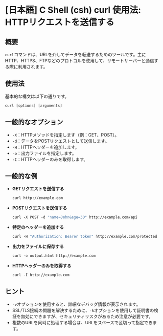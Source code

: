 # [日本語] C Shell (csh) curl 使用法: HTTPリクエストを送信する

## 概要
`curl`コマンドは、URLを介してデータを転送するためのツールです。主にHTTP、HTTPS、FTPなどのプロトコルを使用して、リモートサーバーと通信する際に利用されます。

## 使用法
基本的な構文は以下の通りです。

```csh
curl [options] [arguments]
```

## 一般的なオプション
- `-X`：HTTPメソッドを指定します（例：GET、POST）。
- `-d`：データをPOSTリクエストとして送信します。
- `-H`：HTTPヘッダーを追加します。
- `-o`：出力ファイルを指定します。
- `-I`：HTTPヘッダーのみを取得します。

## 一般的な例
- **GETリクエストを送信する**
  ```csh
  curl http://example.com
  ```

- **POSTリクエストを送信する**
  ```csh
  curl -X POST -d "name=John&age=30" http://example.com/api
  ```

- **特定のヘッダーを追加する**
  ```csh
  curl -H "Authorization: Bearer token" http://example.com/protected
  ```

- **出力をファイルに保存する**
  ```csh
  curl -o output.html http://example.com
  ```

- **HTTPヘッダーのみを取得する**
  ```csh
  curl -I http://example.com
  ```

## ヒント
- `-v`オプションを使用すると、詳細なデバッグ情報が表示されます。
- SSL/TLS接続の問題を解決するために、`-k`オプションを使用して証明書の検証を無効にできますが、セキュリティリスクがあるため注意が必要です。
- 複数のURLを同時に処理する場合は、URLをスペースで区切って指定できます。